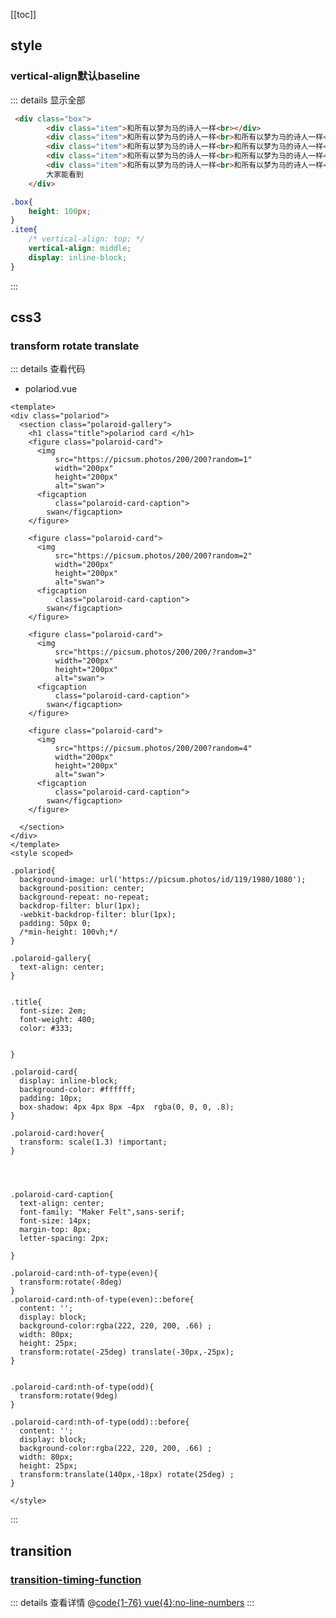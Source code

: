 [[toc]]
## style
### vertical-align默认baseline
::: details 显示全部
```html
 <div class="box">
        <div class="item">和所有以梦为马的诗人一样<br></div>
        <div class="item">和所有以梦为马的诗人一样<br>和所有以梦为马的诗人一样<br></div>
        <div class="item">和所有以梦为马的诗人一样<br>和所有以梦为马的诗人一样<br></div>
        <div class="item">和所有以梦为马的诗人一样<br>和所有以梦为马的诗人一样<br></div>
        <div class="item">和所有以梦为马的诗人一样<br>和所有以梦为马的诗人一样<br>和所有以梦为马的诗人一样<br></div>
        大家能看到
    </div>
```
```css
.box{
    height: 100px;
}
.item{
    /* vertical-align: top; */
    vertical-align: middle;
    display: inline-block;
}
```
:::

## css3
### transform rotate translate
::: details 查看代码
- polariod.vue
```vue
<template>
<div class="polariod">
  <section class="polaroid-gallery">
    <h1 class="title">polariod card </h1>
    <figure class="polaroid-card">
      <img
          src="https://picsum.photos/200/200?random=1"
          width="200px"
          height="200px"
          alt="swan">
      <figcaption
          class="polaroid-card-caption">
        swan</figcaption>
    </figure>

    <figure class="polaroid-card">
      <img
          src="https://picsum.photos/200/200?random=2"
          width="200px"
          height="200px"
          alt="swan">
      <figcaption
          class="polaroid-card-caption">
        swan</figcaption>
    </figure>

    <figure class="polaroid-card">
      <img
          src="https://picsum.photos/200/200/?random=3"
          width="200px"
          height="200px"
          alt="swan">
      <figcaption
          class="polaroid-card-caption">
        swan</figcaption>
    </figure>

    <figure class="polaroid-card">
      <img
          src="https://picsum.photos/200/200?random=4"
          width="200px"
          height="200px"
          alt="swan">
      <figcaption
          class="polaroid-card-caption">
        swan</figcaption>
    </figure>

  </section>
</div>
</template>
<style scoped>

.polariod{
  background-image: url('https://picsum.photos/id/119/1980/1080');
  background-position: center;
  background-repeat: no-repeat;
  backdrop-filter: blur(1px);
  -webkit-backdrop-filter: blur(1px);
  padding: 50px 0;
  /*min-height: 100vh;*/
}

.polaroid-gallery{
  text-align: center;
}


.title{
  font-size: 2em;
  font-weight: 400;
  color: #333;


}

.polaroid-card{
  display: inline-block;
  background-color: #ffffff;
  padding: 10px;
  box-shadow: 4px 4px 8px -4px  rgba(0, 0, 0, .8);
}

.polaroid-card:hover{
  transform: scale(1.3) !important;
}




.polaroid-card-caption{
  text-align: center;
  font-family: "Maker Felt",sans-serif;
  font-size: 14px;
  margin-top: 8px;
  letter-spacing: 2px;

}

.polaroid-card:nth-of-type(even){
  transform:rotate(-8deg)
}
.polaroid-card:nth-of-type(even)::before{
  content: '';
  display: block;
  background-color:rgba(222, 220, 200, .66) ;
  width: 80px;
  height: 25px;
  transform:rotate(-25deg) translate(-30px,-25px);
}


.polaroid-card:nth-of-type(odd){
  transform:rotate(9deg)
}

.polaroid-card:nth-of-type(odd)::before{
  content: '';
  display: block;
  background-color:rgba(222, 220, 200, .66) ;
  width: 80px;
  height: 25px;
  transform:translate(140px,-18px) rotate(25deg) ;
}

</style>
```
:::
<ClientOnly>
<polariod></polariod>
</ClientOnly>

## transition
### [transition-timing-function](https://developer.mozilla.org/zh-CN/docs/Web/CSS/transition-timing-function)
::: details 查看详情
@[code{1-76} vue{4}:no-line-numbers](../.vuepress/components/collections/css3/transition_timing_function.vue)
:::
<ClientOnly>
<transition-timing-function></transition-timing-function>
</ClientOnly>  